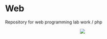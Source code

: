 # Web
Repository for web programming lab work / php
<p align="center">
    <img src="https://heaad.ru/wp-content/uploads/2021/07/back_to_work_4x.png">
</p>
